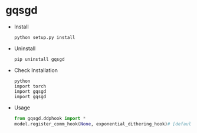 # gqsgd

* Install

    ```shell
    python setup.py install
    ```
* Uninstall
    ```shell
    pip uninstall gqsgd
    ```
* Check Installation
    ```shell
    python
    import torch
    import gqsgd
    import gqsgd
    ```
* Usage
    ```python
    from gqsgd.ddphook import *
    model.register_comm_hook(None, exponential_dithering_hook)# [default_hook, standard_dithering_hook, exponential_dithering_hook]
    ```